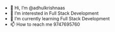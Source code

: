 - 👋 Hi, I’m @adhulkrishnaas
- 👀 I’m interested in Full Stack Development
- 🌱 I’m currently learning Full Stack Development
- 📫 How to reach me 9747695760

<!---
adhulkrishnaas/adhulkrishnaas is a ✨ special ✨ repository because its `README.md` (this file) appears on your GitHub profile.
You can click the Preview link to take a look at your changes.
--->
